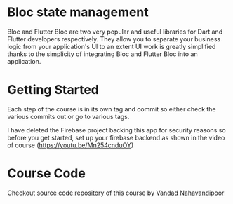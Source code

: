 # Bloc state management

Bloc and Flutter Bloc are two very popular and useful libraries for Dart and Flutter developers respectively. They allow you to separate your business logic from your application's UI to an extent UI work is greatly simplified thanks to the simplicity of integrating Bloc and Flutter Bloc into an application.

# Getting Started

Each step of the course is in its own tag and commit so either check the various commits out or go to various tags.

I have deleted the Firebase project backing this app for security reasons so before you get started, set up your firebase backend as shown in the video of course (https://youtu.be/Mn254cnduOY)

# Course Code

Checkout [source code repository](https://github.com/vandadnp/youtube-course-bloc) of this course by [Vandad Nahavandipoor](https://www.youtube.com/@VandadNP)
